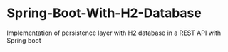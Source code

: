 # Spring-Boot-With-H2-Database
Implementation of persistence layer with H2 database in a REST API with Spring boot
